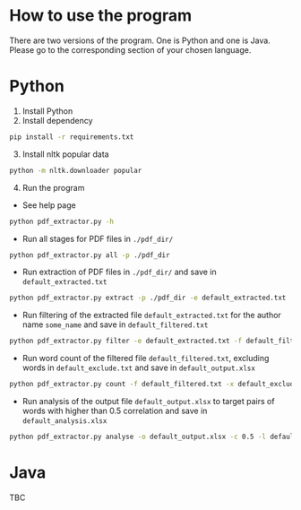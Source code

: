 # How to use the program

There are two versions of the program. One is Python and one is Java. Please go to the corresponding section of your chosen language.

# Python

1. Install Python
2. Install dependency 

```bash
pip install -r requirements.txt
```

3. Install nltk popular data

```bash
python -m nltk.downloader popular
```

4. Run the program

- See help page

```bash
python pdf_extractor.py -h
```

- Run all stages for PDF files in `./pdf_dir/`

```bash
python pdf_extractor.py all -p ./pdf_dir
```

- Run extraction of PDF files in `./pdf_dir/` and save in `default_extracted.txt`

```bash
python pdf_extractor.py extract -p ./pdf_dir -e default_extracted.txt
```

- Run filtering of the extracted file `default_extracted.txt` for the author name `some_name` and save in `default_filtered.txt`

```bash
python pdf_extractor.py filter -e default_extracted.txt -f default_filtered.txt -a some_name
```

- Run word count of the filtered file `default_filtered.txt`, excluding words in `default_exclude.txt` and save in `default_output.xlsx`

```bash
python pdf_extractor.py count -f default_filtered.txt -x default_exclude.txt -o default_output.xlsx
```

- Run analysis of the output file `default_output.xlsx` to target pairs of words with higher than 0.5 correlation and save in `default_analysis.xlsx`

```bash
python pdf_extractor.py analyse -o default_output.xlsx -c 0.5 -l default_analysis.xlsx
```

# Java

TBC
